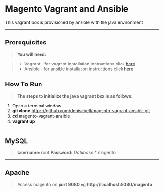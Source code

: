 Magento Vagrant and Ansible
=======================


This vagrant box is provisioned by ansible with the java environment

----------


Prerequisites
-------------
> **You will need:**

> - Vagrant - for vagrant installation instructions click [here](https://docs.vagrantup.com/v2/installation/)
> - Ansible - for ansible installation instructions click [here](http://docs.ansible.com/intro_installation.html#installation)

How To Run
-------------
> **The steps to initialize the java vagrant box is as follows:**

  1. Open a terminal window.
  2. **git clone**  https://github.com/denisdbell/magento-vagrant-ansible.git
  3. **cd** magento-vagrant-ansible 
  4. **vagrant up**

----------
MySQL
-------------
> **Username:** root **Password:** <no password>
> *Database:** magento

----------
Apache
-------------
> Access magento on **port 9080** eg **http://localhost:9080/magento**
